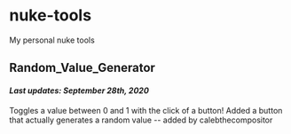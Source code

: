 # nuke-tools
My personal nuke tools

## Random_Value_Generator
#### *Last updates: September 28th, 2020*
Toggles a value between 0 and 1 with the click of a button!
Added a button that actually generates a random value -- added by calebthecompositor
